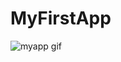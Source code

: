 # MyFirstApp

![myapp gif](https://user-images.githubusercontent.com/46137894/55879945-70270f80-5bbf-11e9-879b-08f8dc880262.gif)

